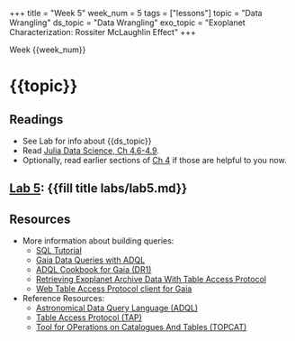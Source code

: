 +++
title = "Week 5"
week_num = 5
tags = ["lessons"]
topic = "Data Wrangling"
ds_topic = "Data Wrangling"
exo_topic =  "Exoplanet Characterization: Rossiter McLaughlin Effect"
+++

Week {{week_num}}
# {{topic}}

## Readings
- See Lab for info about {{ds_topic}}
- Read [Julia Data Science, Ch 4.6-4.9](https://juliadatascience.io/join).
- Optionally, read earlier sections of [Ch 4](https://juliadatascience.io/dataframes) if those are helpful to you now.

## [Lab 5](../../labs/lab5/): {{fill title labs/lab5.md}}

## Resources
- More information about building queries:
   - [SQL Tutorial](https://www.khanacademy.org/computing/computer-programming/sql)
   - [Gaia Data Queries with ADQL](http://docs.g-vo.org/adql-gaia/html/twoup.pdf)
   - [ADQL Cookbook for Gaia (DR1)](https://www.gaia.ac.uk/data/gaia-data-release-1/adql-cookbook)
   - [Retrieving Exoplanet Archive Data With Table Access Protocol](https://exoplanetarchive.ipac.caltech.edu/docs/TAP/usingTAP.html)
   - [Web Table Access Protocol client for Gaia](https://gaia.ari.uni-heidelberg.de/tap.html)
- Reference Resources:
  - [Astronomical Data Query Language (ADQL)](https://www.ivoa.net/documents/ADQL/)
  - [Table Access Protocol (TAP)](https://www.ivoa.net/documents/TAP/)
  - [Tool for OPerations on Catalogues And Tables (TOPCAT)](http://www.star.bris.ac.uk/~mbt/topcat/)

